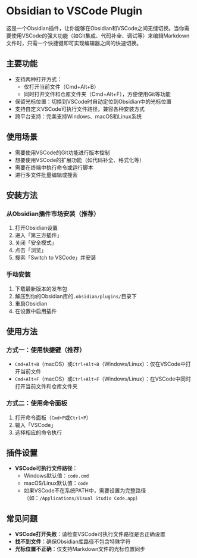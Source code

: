 # Obsidian to VSCode Plugin

这是一个Obsidian插件，让你能够在Obsidian和VSCode之间无缝切换。当你需要使用VSCode的强大功能（如Git集成、代码补全、调试等）来编辑Markdown文件时，只需一个快捷键即可实现编辑器之间的快速切换。

## 主要功能

- 支持两种打开方式：
  - 仅打开当前文件（Cmd+Alt+B）
  - 同时打开文件和仓库文件夹（Cmd+Alt+F），方便使用Git等功能
- 保留光标位置：切换到VSCode时自动定位到Obsidian中的光标位置
- 支持自定义VSCode可执行文件路径，兼容各种安装方式
- 跨平台支持：完美支持Windows、macOS和Linux系统

## 使用场景

- 需要使用VSCode的Git功能进行版本控制
- 想要使用VSCode的扩展功能（如代码补全、格式化等）
- 需要在终端中执行命令或运行脚本
- 进行多文件批量编辑或搜索

## 安装方法

### 从Obsidian插件市场安装（推荐）

1. 打开Obsidian设置
2. 进入「第三方插件」
3. 关闭「安全模式」
4. 点击「浏览」
5. 搜索「Switch to VSCode」并安装

### 手动安装

1. 下载最新版本的发布包
2. 解压到你的Obsidian库的`.obsidian/plugins/`目录下
3. 重启Obsidian
4. 在设置中启用插件

## 使用方法

### 方式一：使用快捷键（推荐）

- `Cmd+Alt+B`（macOS）或`Ctrl+Alt+B`（Windows/Linux）：仅在VSCode中打开当前文件
- `Cmd+Alt+F`（macOS）或`Ctrl+Alt+F`（Windows/Linux）：在VSCode中同时打开当前文件和仓库文件夹

### 方式二：使用命令面板

1. 打开命令面板（`Cmd+P`或`Ctrl+P`）
2. 输入「VSCode」
3. 选择相应的命令执行

## 插件设置

- **VSCode可执行文件路径**：
  - Windows默认值：`code.cmd`
  - macOS/Linux默认值：`code`
  - 如果VSCode不在系统PATH中，需要设置为完整路径（如：`/Applications/Visual Studio Code.app`）

## 常见问题

- **VSCode打开失败**：请检查VSCode可执行文件路径是否正确设置
- **找不到文件**：确保Obsidian库路径不包含特殊字符
- **光标位置不正确**：仅支持Markdown文件的光标位置同步
